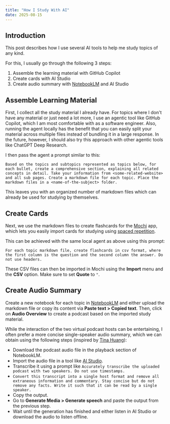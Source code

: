 ```yaml
---
title: "How I Study With AI"
date: 2025-08-15
---
```


## Introduction

This post describes how I use several AI tools to help me study topics of any kind.

For this, I usually go through the following 3 steps:

1. Assemble the learning material with GitHub Copilot
2. Create cards with AI Studio
3. Create audio summary with [NotebookLM](https://notebooklm.google.com/) and AI Studio

## Assemble Learning Material

First, I collect all the study material I already have.
For topics where I don't have any material or just need a lot more, I use an agentic tool like GitHub Copilot, which I am most comfortable with as a software engineer.
Also, running the agent locally has the benefit that you can easily split your material across multiple files instead of bundling it in a large response.
In the future, however, I should also try this approach with other agentic tools like ChatGPT Deep Research.

I then pass the agent a prompt similar to this:

```plaintext
Based on the topics and subtopics represented as topics below, for each bullet, create a comprehensive section, explaining all related concepts in detail. Take your information from <some-related-website> and all sub pages. Create a markdown file for each topic. Place the markdown files in a <name-of-the-subject> folder.
```

This leaves you with an organized number of markdown files which can already be used for studying by themselves.

## Create Cards

Next, we use the markdown files to create flashcards for the [Mochi](https://mochi.cards/) app, which lets you easily import cards for studying using [spaced repetition](https://en.wikipedia.org/wiki/Spaced_repetition).

This can be achieved with the same local agent as above using this prompt:

```plaintext
For each topic markdown file, create flashcards in csv format, where the first column is the question and the second column the answer. Do not use headers.
```

These CSV files can then be imported in Mochi using the **Import** menu and the **CSV** option.
Make sure to set **Quote** to `"`.

## Create Audio Summary

Create a new notebook for each topic in [NotebookLM](https://notebooklm.google.com/) and either upload the markdown file or copy its content via **Paste text > Copied text**.
Then, click on **Audio Overview** to create a podcast based on the imported study material.

While the interaction of the two virtual podcast hosts can be entertaining, I often prefer a more concise single-speaker audio summary, which we can obtain using the following steps (inspired by [Tina Huang](https://www.youtube.com/watch?v=qbt-MFVvQQY)):

- Download the podcast audio file in the playback section of NotebookLM.
- Import the audio file in a tool like [AI Studio](https://aistudio.google.com/).
- Transcribe it using a prompt like `Accurately transcribe the uploaded podcast with two speakers. Do not use timestamps.`
- `Convert this transcript into a single host format and remove all extraneous information and commentary. Stay concise but do not remove any facts. Write it such that it can be read by a single speaker.`
- Copy the output.
- Go to **Generate Media > Generate speech** and paste the output from the previous step.
- Wait until the generation has finished and either listen in AI Studio or download the audio to listen offline.
